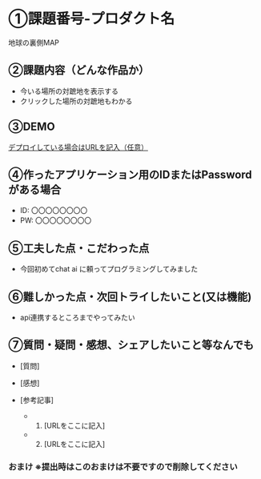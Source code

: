 # ①課題番号-プロダクト名
地球の裏側MAP

## ②課題内容（どんな作品か）

- 今いる場所の対蹠地を表示する
- クリックした場所の対蹠地もわかる

## ③DEMO

[デプロイしている場合はURLを記入（任意）](https://pontaro4520.github.io/kadai05_map/)

## ④作ったアプリケーション用のIDまたはPasswordがある場合

- ID: 〇〇〇〇〇〇〇〇
- PW: 〇〇〇〇〇〇〇〇

## ⑤工夫した点・こだわった点

- 今回初めてchat ai に頼ってプログラミングしてみました

## ⑥難しかった点・次回トライしたいこと(又は機能)

- api連携するところまでやってみたい
  

## ⑦質問・疑問・感想、シェアしたいこと等なんでも

- [質問]
  
- [感想]
  

- [参考記事]
  - 1. [URLをここに記入]
  - 2. [URLをここに記入]

### おまけ ※提出時はこのおまけは不要ですので削除してください
